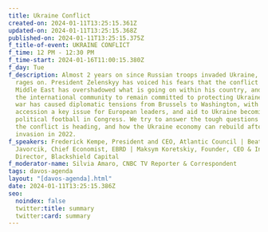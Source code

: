 ```yaml
---
title: Ukraine Conflict
created-on: 2024-01-11T13:25:15.361Z
updated-on: 2024-01-11T13:25:15.368Z
published-on: 2024-01-11T13:25:15.375Z
f_title-of-event: UKRAINE CONFLICT
f_time: 12 PM - 12:30 PM
f_time-start: 2024-01-16T11:00:15.380Z
f_day: Tue
f_description: Almost 2 years on since Russian troops invaded Ukraine, the war
  rages on. President Zelenskyy has voiced his fears that the conflict in the
  Middle East has overshadowed what is going on within his country, and implored
  the international community to remain committed to protecting Ukraine. But the
  war has caused diplomatic tensions from Brussels to Washington, with Ukraine’s
  accession a key issue for European leaders, and aid to Ukraine becoming a
  political football in Congress. We try to answer the tough questions on where
  the conflict is heading, and how the Ukraine economy can rebuild after the
  invasion in 2022.
f_speakers: Frederick Kempe, President and CEO, Atlantic Council | Beata
  Javorcik, Chief Economist, EBRD | Maksym Koretskiy, Founder, CEO & Investment
  Director, Blackshield Capital
f_moderator-name: Silvia Amaro, CNBC TV Reporter & Correspondent
tags: davos-agenda
layout: "[davos-agenda].html"
date: 2024-01-11T13:25:15.386Z
seo:
  noindex: false
  twitter:title: summary
  twitter:card: summary
---
```

